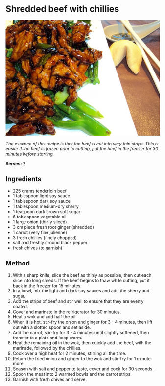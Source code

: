 # Shredded beef with chillies

![Name](resources/shredded.jpg)

*The essence of this recipe is that the beef is cut into very thin strips. This is easier if the beef is frozen prior to cutting, put the beef in the freezer for 30 minutes before starting.*

**Serves:** 2

## Ingredients
- 225 grams tenderloin beef
- 1 tablespoon light soy sauce
- 1 tablespoon dark soy sauce
- 1 tablespoon medium-dry sherry
- 1 teaspoon dark brown soft sugar
- 6 tablespoon vegetable oil
- 1 large onion (thinly sliced)
- 3 cm piece fresh root ginger (shredded)
- 1 carrot (very fine julienne)
- 3 fresh chillies (finely chopped)
- salt and freshly ground black pepper
- fresh chives (to garnish)

## Method
1. With a sharp knife, slice the beef as thinly as possible, then cut each slice into long shreds. If the beef begins to thaw while cutting, put it back in the freezer for 15 minutes.
1. In a bowl, mix the light and dark soy sauces and add the sherry and sugar.
1. Add the strips of beef and stir well to ensure that they are evenly coated.
1. Cover and marinate in the refrigerator for 30 minutes.
1. Heat a wok and add half the oil.
1. When it is hot, stir-fry the onion and ginger for 3 - 4 minutes, then lift out with a slotted spoon and set aside.
1. Add the carrot, stir-fry for 3 - 4 minutes until slightly softened, then transfer to a plate and keep warm.
1. Heat the remaining oil in the wok, then quickly add the beef, with the marinade, followed by the chillies.
1. Cook over a high heat for 2 minutes, stirring all the time.
1. Return the fried onion and ginger to the wok and stir-fry for 1 minute more.
1. Season with salt and pepper to taste, cover and cook for 30 seconds.
1. Spoon the meat into 2 warmed bowls and the carrot strips. 
1. Garnish with fresh chives and serve.